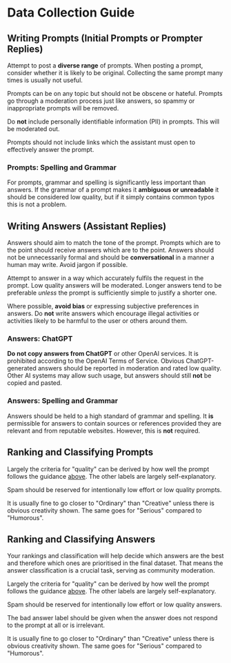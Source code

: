 # Data Collection Guide

## Writing Prompts (Initial Prompts or Prompter Replies)

Attempt to post a **diverse range** of prompts. When posting a prompt, consider
whether it is likely to be original. Collecting the same prompt many times is
usually not useful.

Prompts can be on any topic but should not be obscene or hateful. Prompts go
through a moderation process just like answers, so spammy or inappropriate
prompts will be removed.

Do **not** include personally identifiable information (PII) in prompts. This
will be moderated out.

Prompts should not include links which the assistant must open to effectively
answer the prompt.

### Prompts: Spelling and Grammar

For prompts, grammar and spelling is significantly less important than answers.
If the grammar of a prompt makes it **ambiguous or unreadable** it should be
considered low quality, but if it simply contains common typos this is not a
problem.

## Writing Answers (Assistant Replies)

Answers should aim to match the tone of the prompt. Prompts which are to the
point should receive answers which are to the point. Answers should not be
unnecessarily formal and should be **conversational** in a manner a human may
write. Avoid jargon if possible.

Attempt to answer in a way which accurately fulfils the request in the prompt.
Low quality answers will be moderated. Longer answers tend to be preferable
_unless_ the prompt is sufficiently simple to justify a shorter one.

Where possible, **avoid bias** or expressing subjective preferences in answers.
Do **not** write answers which encourage illegal activities or activities likely
to be harmful to the user or others around them.

### Answers: ChatGPT

**Do not copy answers from ChatGPT** or other OpenAI services. It is prohibited
according to the OpenAI Terms of Service. Obvious ChatGPT-generated answers
should be reported in moderation and rated low quality. Other AI systems may
allow such usage, but answers should still **not** be copied and pasted.

### Answers: Spelling and Grammar

Answers should be held to a high standard of grammar and spelling. It **is**
permissible for answers to contain sources or references provided they are
relevant and from reputable websites. However, this is **not** required.

## Ranking and Classifying Prompts

Largely the criteria for "quality" can be derived by how well the prompt follows
the guidance
[above](https://github.com/LAION-AI/Open-Assistant/blob/main/docs/docs/guides#writing-prompts-initial-prompts-or-prompter-replies).
The other labels are largely self-explanatory.

Spam should be reserved for intentionally low effort or low quality prompts.

It is usually fine to go closer to "Ordinary" than "Creative" unless there is
obvious creativity shown. The same goes for "Serious" compared to "Humorous".

## Ranking and Classifying Answers

Your rankings and classification will help decide which answers are the best and
therefore which ones are prioritised in the final dataset. That means the answer
classification is a crucial task, serving as community moderation.

Largely the criteria for "quality" can be derived by how well the prompt follows
the guidance
[above](https://github.com/LAION-AI/Open-Assistant/blob/main/docs/docs/guides#writing-answers-assistant-replies).
The other labels are largely self-explanatory.

Spam should be reserved for intentionally low effort or low quality answers.

The bad answer label should be given when the answer does not respond to the
prompt at all or is irrelevant.

It is usually fine to go closer to "Ordinary" than "Creative" unless there is
obvious creativity shown. The same goes for "Serious" compared to "Humorous".
